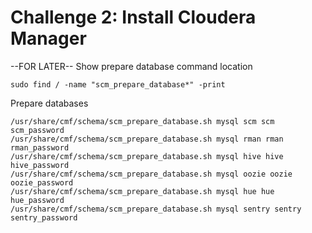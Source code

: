 # Challenge 2: Install Cloudera Manager







--FOR LATER--
Show prepare database command location
```
sudo find / -name "scm_prepare_database*" -print
```
Prepare databases
```
/usr/share/cmf/schema/scm_prepare_database.sh mysql scm scm scm_password
/usr/share/cmf/schema/scm_prepare_database.sh mysql rman rman rman_password
/usr/share/cmf/schema/scm_prepare_database.sh mysql hive hive hive_password
/usr/share/cmf/schema/scm_prepare_database.sh mysql oozie oozie oozie_password
/usr/share/cmf/schema/scm_prepare_database.sh mysql hue hue hue_password
/usr/share/cmf/schema/scm_prepare_database.sh mysql sentry sentry sentry_password
```